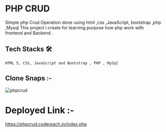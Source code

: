 
# PHP CRUD

Simple php Crud Operation done using html ,css ,JavaScript, bootstrap ,php ,Mysql This project i create for learning purpose how php work with frontend and Backend .
  
  ## Tech Stacks 🛠
    
    HTML 5, CSS, JavaScript and Bootstrap , PHP , MySql
    
  
  ## Clone Snaps :-
![phpcrud](https://user-images.githubusercontent.com/50591381/200113762-d62e8e12-b5b1-4e81-9a46-97e4fafad0dc.PNG)

  # Deployed Link :-
  https://phpcrud.codereach.in/index.php
    
  


